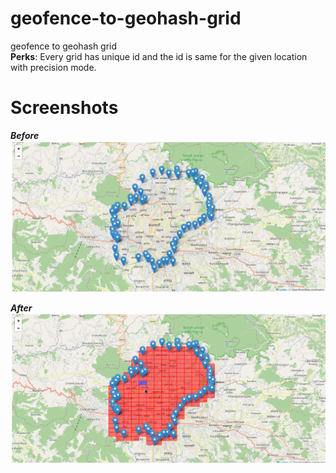 # geofence-to-geohash-grid
geofence to geohash grid <br/> 
**Perks**: Every grid has unique id and the id is same for the given location with precision mode.
# Screenshots

***Before***
![geofence_to_geohash_grid](./screenshots/ksnip_20230823-032924.png)<br/>

***After***
![geofence_to_geohash_grid](./screenshots/ksnip_20230823-033927.png)

